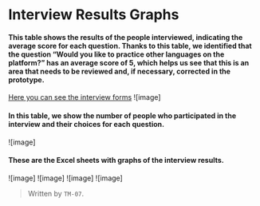 # Interview Results Graphs

#### This table shows the results of the people interviewed, indicating the average score for each question. Thanks to this table, we identified that the question “Would you like to practice other languages on the platform?” has an average score of 5, which helps us see that this is an area that needs to be reviewed and, if necessary, corrected in the prototype.
[Here you can see the interview forms](https://github.com/Ozia112/Team-2-FSE-repo/blob/TM-07-branch/assets/Stage2/(G)Design/Interview%20format.pdf)
![image]

#### In this table, we show the number of people who participated in the interview and their choices for each question.

![image]
#### These are the Excel sheets with graphs of the interview results.

![image]
![image]
![image]
![image]
>Written by `TM-07`.
